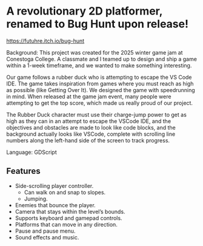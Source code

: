 # A revolutionary 2D platformer, renamed to Bug Hunt upon release!
https://futuhre.itch.io/bug-hunt

Background: This project was created for the 2025 winter game jam at Conestoga College.
A classmate and I teamed up to design and ship a game within a 1-week timeframe, and we wanted
to make something interesting. 

Our game follows a rubber duck who is attempting to escape the VS Code
IDE. The game takes inspiration from games where you must reach as high 
as possible (like Getting Over It). We designed the game with speedrunning 
in mind. When released at the game jam event, many people were attempting to get
the top score, which made us really proud of our project.

The Rubber Duck character must use their charge-jump power to get as high as they can in an attempt to escape
the VSCode IDE, and the objectives and obstacles are made to look like code blocks, and the background 
actually looks like VSCode, complete with scrolling line numbers along the left-hand side of the screen
to track progress.

Language: GDScript

## Features

- Side-scrolling player controller.
	- Can walk on and snap to slopes.
	- Jumping.
- Enemies that bounce the player.
- Camera that stays within the level’s bounds.
- Supports keyboard and gamepad controls.
- Platforms that can move in any direction.
- Pause and pause menu.
- Sound effects and music.
